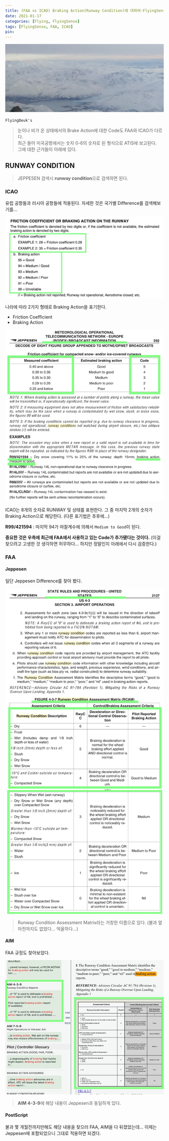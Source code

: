 ```yaml
---
title: (FAA vs ICAO) Braking Action(Runway Condition)에 대하여-FlyingSense
date: 2021-01-17
categories: [Flying, FlyingSense]
tags: [FlyingSense, FAA, ICAO]
pin:
---
```

![brake](/img/flying/sense/faaicao/brake.jpg)

`FlyingDeuk's`
> 눈이나 비가 온 상태에서의 Brake Action에 대한 Code도 FAA와 ICAO가 다르다. <br>
최근 들어 미국공항에서는 숫자 0-6의 숫자로 된 형식으로 ATIS에 보고된다. <br>
그에 대한 근거들이 아래에 있다.

## RUNWAY CONDITION
>JEPPESEN 검색시 **runway condition**으로 검색하면 된다.

### ICAO
유럽 공항들과 러시아 공항들에 적용된다. 자세한 것은 국가별 Difference를 검색해보기를...

![brake](/img/flying/sense/faaicao/jeppeu1.jpg)

나라에 따라 2가지 형태로 Braking Action을 표기한다.
- Friction Coefficient
- Braking Action

![brake](/img/flying/sense/faaicao/jeppeu.jpg)

ICAO는 8개의 숫자로 RUNWAY 및 상태를 표현한다. 그 중 마지막 2개의 숫자가 Braking Action으로 해당한다. (다른 표기법은 추후에...)

**R99/421594** : 마지막 94가 마찰계수에 의해서 `Medium to Good`이 된다.

**중요한 것은 우측에 최근에 FAA에서 사용하고 있는 Code가 추가됐다는 것이다.** (이걸 찾으려고 고생한 것 생각하면 허무하다... 하지만 정말인지 아래에서 다시 검증한다.)

### FAA

#### Jeppesen
일단 Jeppesen Difference를 찾아 봤다.

![brake](/img/flying/sense/faaicao/jeppus.jpg)
![brake](/img/flying/sense/faaicao/jeppus1.jpg)

>Runway Condition Assessment Matrix라는 거창한 이름으로 있다. (불과 얼마전까지도 없었다... 억울하다...)

#### AIM
FAA 규정도 찾아보았다.

![brake](/img/flying/sense/faaicao/aim.jpg)
>**AIM 4-3-9**에 해당 내용이 Jeppesen과 동일하게 있다.

#### PostScript
불과 몇 개월전까지만해도 해당 내용을 찾으러 FAA, AIM을 다 뒤졌었는데... 이제는 Jeppesen에 포함되었으니 그대로 적용하면 되겠다.
